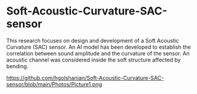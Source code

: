 # Soft-Acoustic-Curvature-SAC-sensor
This research focuses on design and development of a Soft Acoustic Curvature (SAC) sensor. An AI model has been developed to establish the correlation between sound amplitude and the curvature of the sensor. An acoustic channel was considered inside the soft structure affected by bending.

https://github.com/hgolshanian/Soft-Acoustic-Curvature-SAC-sensor/blob/main/Photos/Picture1.png

